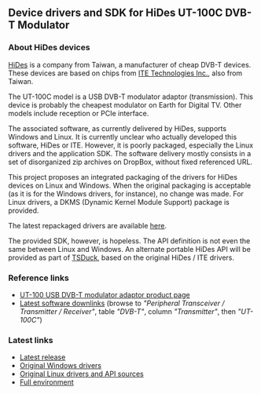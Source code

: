 ## Device drivers and SDK for HiDes UT-100C DVB-T Modulator

### About HiDes devices

[HiDes](http://www.hides.com.tw/) is a company from Taiwan, a manufacturer
of cheap DVB-T devices. These devices are based on chips from
[ITE Technologies Inc.](http://www.ite.com.tw/), also from Taiwan.

The UT-100C model is a USB DVB-T modulator adaptor (transmission).
This device is probably the cheapest modulator on Earth for Digital TV.
Other models include reception or PCIe interface.

The associated software, as currently delivered by HiDes, supports Windows
and Linux. It is currently unclear who actually developed this software,
HiDes or ITE. However, it is poorly packaged, especially the Linux drivers and
the application SDK. The software delivery mostly consists in a set of
disorganized zip archives on DropBox, without fixed referenced URL.

This project proposes an integrated packaging of the drivers for HiDes devices
on Linux and Windows. When the original packaging is acceptable (as it is for
the Windows drivers, for instance), no change was made. For Linux drivers,
a DKMS (Dynamic Kernel Module Support) package is provided.

The latest repackaged drivers are available [here](https://github.com/tsduck/hides-drivers/releases/latest).

The provided SDK, however, is hopeless. The API definition is not even the same
between Linux and Windows. An alternate portable HiDes API will be provided as
part of [TSDuck](https://github.com/tsduck/tsduck/), based on the original
HiDes / ITE drivers.

### Reference links

- [UT-100 USB DVB-T modulator adaptor product page](http://www.hides.com.tw/product_cg74469_eng.html)
- [Latest software downlinks](http://www.hides.com.tw/downloads_eng.html)
  (browse to _"Peripheral Transceiver / Transmitter / Receiver"_, table _"DVB-T"_,
  column _"Transmitter"_, then _"UT-100C"_)

### Latest links

- [Latest release](https://www.dropbox.com/sh/zcrqdf5xrvfa4wz/AACib5Z7EBErqk35N-DZGt5Pa)
- [Original Windows drivers](https://www.dropbox.com/sh/zcrqdf5xrvfa4wz/AABygNsKZCQ2xdjnpmMb9oNca/Driver_Windows_15.11.27.1.zip?dl=1)
- [Original Linux drivers and API sources](https://www.dropbox.com/sh/zcrqdf5xrvfa4wz/AACnUvOIG4OFG26w2uSfvuuDa/it950x_linux_v16.11.10.1.zip?dl=1)
- [Full environment](https://www.dropbox.com/sh/zcrqdf5xrvfa4wz/AACjjPV-gdoWeVhvyys7W28Ua/UT-100%20CD%20v2.4_20161003_withDEC.zip?dl=1)
